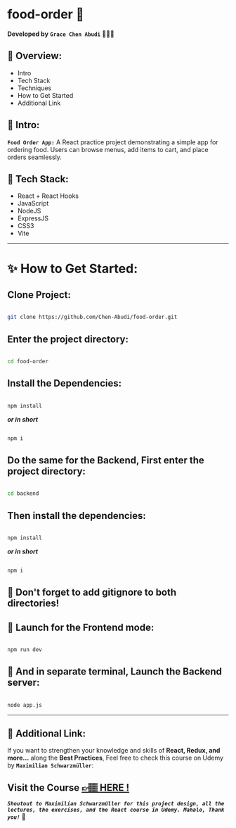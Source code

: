 # food-order 🍱

**Developed by** **`Grace Chen Abudi`** 👩🏽‍💻

## 📣 Overview:

- Intro
- Tech Stack
- Techniques
- How to Get Started
- Additional Link

## 🔎 Intro:

**`Food Order App:`** A React practice project demonstrating a simple app for ordering food. Users can browse menus, add items to cart, and place orders seamlessly.

## 🧰 Tech Stack:

- React + React Hooks
- JavaScript
- NodeJS
- ExpressJS
- CSS3
- Vite

<!-- ## 🛠️ Techniques: -->

---

# ✨ How to Get Started:

## Clone Project:

```bash

git clone https://github.com/Chen-Abudi/food-order.git

```

## Enter the project directory:

```bash

cd food-order

```

## Install the Dependencies:

```bash

npm install

```

**_or in short_**

```bash

npm i

```

## Do the same for the Backend, First enter the project directory:

```bash

cd backend

```

## Then install the dependencies:

```bash

npm install

```

**_or in short_**

```bash

npm i

```

## 🧠 Don't forget to add gitignore to both directories!

## 🚀 Launch for the Frontend mode:

```bash

npm run dev

```

## 🚀 And in separate terminal, Launch the Backend server:

```bash

node app.js

```

---

## 🔗 Additional Link:

If you want to strengthen your knowledge and skills of **React, Redux, and more...** along the **Best Practices**, Feel free to check this course on Udemy by **`Maximilian Schwarzmüller`**:

## Visit the Course [&#128073;&#127997; **HERE !**](https://www.udemy.com/course/react-the-complete-guide-incl-redux/)

**_`Shoutout to Maximilian Schwarzmüller for this project design, all the lectures, the exercises, and the React course in Udemy. Mahalo, Thank you!`_** 🌺
